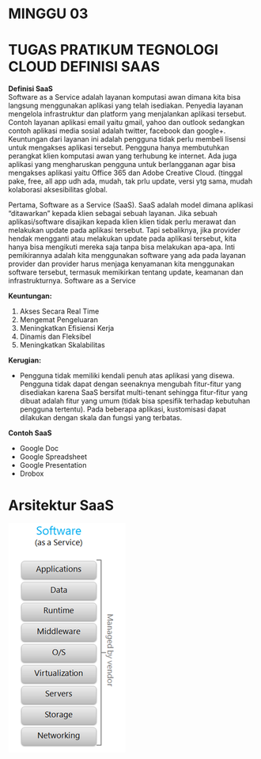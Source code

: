 # MINGGU 03  
# TUGAS PRATIKUM TEGNOLOGI CLOUD DEFINISI SAAS

**Definisi SaaS**  
Software as a Service adalah layanan komputasi awan dimana kita bisa langsung menggunakan aplikasi yang telah isediakan. Penyedia layanan mengelola infrastruktur dan platform yang menjalankan aplikasi tersebut. Contoh layanan aplikasi email yaitu gmail, yahoo dan outlook sedangkan contoh aplikasi media sosial adalah twitter, facebook dan google+. Keuntungan dari layanan ini adalah pengguna tidak perlu membeli lisensi untuk mengakses aplikasi tersebut. Pengguna hanya membutuhkan perangkat klien komputasi awan yang terhubung ke internet. Ada juga aplikasi yang mengharuskan pengguna untuk berlangganan agar bisa mengakses aplikasi yaitu Office 365 dan Adobe Creative Cloud. (tinggal pake, free, all app udh ada, mudah, tak prlu update, versi ytg sama, mudah kolaborasi aksesibilitas global.  

Pertama, Software as a Service (SaaS). SaaS adalah model dimana aplikasi “ditawarkan” kepada klien sebagai sebuah layanan. Jika sebuah aplikasi/software disajikan kepada klien klien tidak perlu merawat dan melakukan update pada aplikasi tersebut. Tapi sebaliknya, jika provider hendak mengganti atau melakukan update pada aplikasi tersebut, kita hanya bisa mengikuti mereka saja tanpa bisa melakukan apa-apa.
Inti pemikirannya adalah kita menggunakan software yang ada pada layanan provider dan provider harus menjaga kenyamanan kita menggunakan software tersebut, termasuk memikirkan tentang update, keamanan dan infrastrukturnya. Software as a Service

**Keuntungan:**  
1. Akses Secara Real Time  
2. Mengemat Pengeluaran  
3. Meningkatkan Efisiensi Kerja  
4. Dinamis dan Fleksibel  
5. Meningkatkan Skalabilitas  

**Kerugian:**  
* Pengguna tidak memiliki kendali penuh atas aplikasi yang disewa. Pengguna tidak dapat dengan seenaknya mengubah fitur-fitur yang disediakan karena SaaS bersifat multi-tenant sehingga fitur-fitur yang dibuat adalah fitur yang umum (tidak bisa spesifik terhadap kebutuhan pengguna tertentu). Pada beberapa aplikasi, kustomisasi dapat dilakukan dengan skala dan fungsi yang terbatas.

**Contoh SaaS** 
* Google Doc
* Google Spreadsheet 
* Google Presentation
* Drobox

# **Arsitektur SaaS**  
![3](image/1.png)  